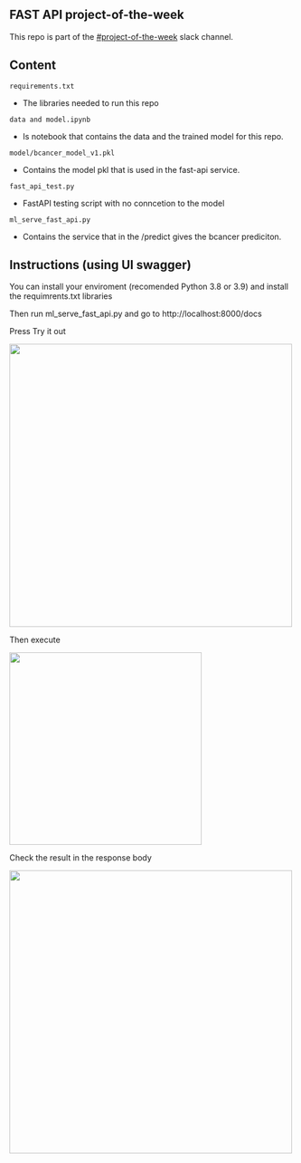 ## FAST API project-of-the-week

This repo is part of the [#project-of-the-week](https://datatalks.club/slack) slack channel. 

## Content

```requirements.txt ```
* The libraries needed to run this repo

```data and model.ipynb ```
* Is notebook that contains the data and the trained model for this repo.

```model/bcancer_model_v1.pkl ```
* Contains the model pkl that is used in the fast-api service.

```fast_api_test.py```
* FastAPI testing script with no conncetion to the model

```ml_serve_fast_api.py```
* Contains the service that in the /predict gives the bcancer prediciton.

## Instructions (using UI swagger)

You can install your enviroment (recomended Python 3.8 or 3.9) and install the requimrents.txt libraries

Then run ml_serve_fast_api.py and go to http://localhost:8000/docs

Press Try it out

<img src="images\part1.png" width="500">

Then execute

<img src="images\part2.png" width="340">

Check the result in the response body

<img src="images\part3.png" width="500">